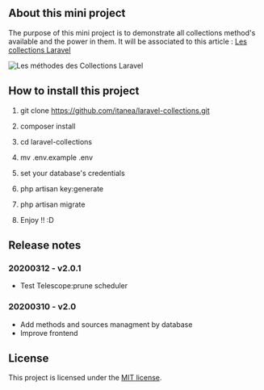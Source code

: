 ## About this mini project

The purpose of this mini project is to demonstrate all collections method's available and the power in them. It will be associated to this article : [Les collections Laravel](https://itanea.fr/apprendre-le-developpement-web/les-collections-laravel)


![Les méthodes des Collections Laravel](https://itanea.fr/apprendre-le-developpement-web/wp-content/uploads/2020/03/image-3-1200x1238.png)


## How to install this project

1. git clone https://github.com/itanea/laravel-collections.git 
2. composer install
3. cd laravel-collections
4. mv .env.example .env
5. set your database's credentials
6. php artisan key:generate
7. php artisan migrate

8. Enjoy !! :D


## Release notes

### 20200312 - v2.0.1

- Test Telescope:prune scheduler

### 20200310 - v2.0

- Add methods and sources managment by database
- Improve frontend

## License

This project is licensed under the [MIT license](https://opensource.org/licenses/MIT).


